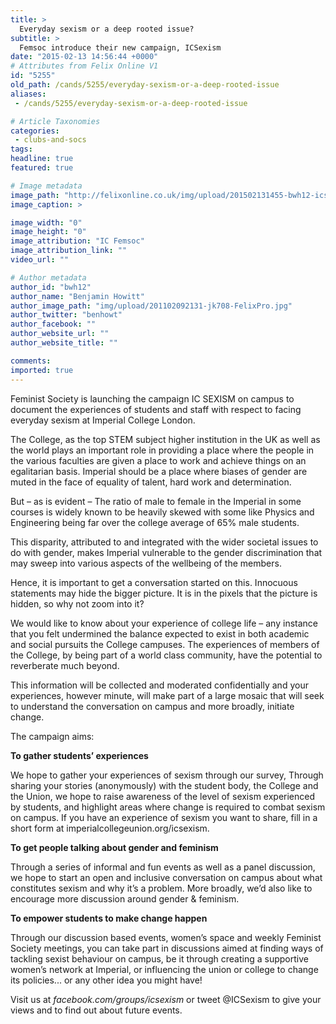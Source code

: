 ```yaml
---
title: >
  Everyday sexism or a deep rooted issue?
subtitle: >
  Femsoc introduce their new campaign, ICSexism
date: "2015-02-13 14:56:44 +0000"
# Attributes from Felix Online V1
id: "5255"
old_path: /cands/5255/everyday-sexism-or-a-deep-rooted-issue
aliases:
 - /cands/5255/everyday-sexism-or-a-deep-rooted-issue

# Article Taxonomies
categories:
 - clubs-and-socs
tags:
headline: true
featured: true

# Image metadata
image_path: "http://felixonline.co.uk/img/upload/201502131455-bwh12-icsexism.png"
image_caption: >

image_width: "0"
image_height: "0"
image_attribution: "IC Femsoc"
image_attribution_link: ""
video_url: ""

# Author metadata
author_id: "bwh12"
author_name: "Benjamin Howitt"
author_image_path: "img/upload/201102092131-jk708-FelixPro.jpg"
author_twitter: "benhowt"
author_facebook: ""
author_website_url: ""
author_website_title: ""

comments:
imported: true
---
```


Feminist Society is launching the campaign IC SEXISM on campus to document the experiences of students and staff with respect to facing everyday sexism at Imperial College London.

The College, as the top STEM subject higher institution in the UK as well as the world plays an important role in providing a place where the people in the various faculties are given a place to work and achieve things on an egalitarian basis. Imperial should be a place where biases of gender are muted in the face of equality of talent, hard work and determination.

But – as is evident – The ratio of male to female in the Imperial in some courses is widely known to be heavily skewed with some like Physics and Engineering being far over the college average of 65% male students.

This disparity, attributed to and integrated with the wider societal issues to do with gender, makes Imperial vulnerable to the gender discrimination that may sweep into various aspects of the wellbeing of the members.

Hence, it is important to get a conversation started on this. Innocuous statements may hide the bigger picture. It is in the pixels that the picture is hidden, so why not zoom into it?

We would like to know about your experience of college life – any instance that you felt undermined the balance expected to exist in both academic and social pursuits the College campuses. The experiences of members of the College, by being part of a world class community, have the potential to reverberate much beyond.

This information will be collected and moderated confidentially and your experiences, however minute, will make part of a large mosaic that will seek to understand the conversation on campus and more broadly, initiate change.

The campaign aims:

__To gather students’ experiences__

We hope to gather your experiences of sexism through our survey, Through sharing your stories (anonymously) with the student body, the College and the Union, we hope to raise awareness of the level of sexism experienced by students, and highlight areas where change is required to combat sexism on campus. If you have an experience of sexism you want to share, fill in a short form at imperialcollegeunion.org/icsexism.

__To get people talking about gender and feminism__

Through a series of informal and fun events as well as a panel discussion, we hope to start an open and inclusive conversation on campus about what constitutes sexism and why it’s a problem. More broadly, we’d also like to encourage more discussion around gender & feminism.

__To empower students to make change happen__

Through our discussion based events, women’s space and weekly Feminist Society meetings, you can take part in discussions aimed at finding ways of tackling sexist behaviour on campus, be it through creating a supportive women’s network at Imperial, or influencing the union or college to change its policies... or any other idea you might have!

Visit us at _facebook.com/groups/icsexism_ or tweet @ICSexism to give your views and to find out about future events.
